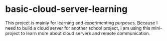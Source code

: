 # basic-cloud-server-learning

This project is mainly for learning and experimenting purposes. Because I need to build a cloud server for another school project, I am using this mini-project to learn more about cloud servers and remote communication.
